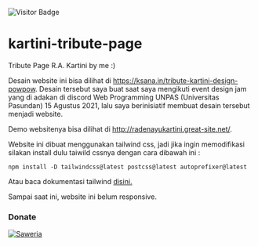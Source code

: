 ![Visitor Badge](https://visitor-badges.glitch.me?username=bbhpowpow&repo=kartini-tribute-page&label=VISITOR&style=for-the-badge&color=%23457BFF&token=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&contentType=svg)
# kartini-tribute-page
Tribute Page R.A. Kartini by me :)

Desain website ini bisa dilihat di https://ksana.in/tribute-kartini-design-powpow. Desain tersebut saya buat saat saya mengikuti event design jam yang di adakan di discord Web Programming UNPAS (Universitas Pasundan) 15 Agustus 2021, lalu saya berinisiatif membuat desain tersebut menjadi website. 

Demo websitenya bisa dilihat di http://radenayukartini.great-site.net/.

Website ini dibuat menggunakan tailwind css, jadi jika ingin memodifikasi silakan install dulu taiwild cssnya dengan cara dibawah ini :

```
npm install -D tailwindcss@latest postcss@latest autoprefixer@latest
```

Atau baca dokumentasi tailwind [disini.](https://tailwindcss.com/docs)

Sampai saat ini, website ini belum responsive.

### Donate

[![Saweria](https://img.shields.io/badge/-SAWERIA-orange?style=for-the-badge)](https://saweria.co/abinf)
